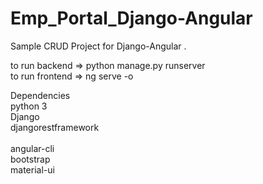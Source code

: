 # Emp_Portal_Django-Angular
Sample CRUD Project for Django-Angular .

to run backend => python manage.py runserver
<br>
to run frontend => ng serve -o
<br>

Dependencies
<br>
python 3 <br>
Django <br>
djangorestframework <br>
<br>
angular-cli<br>
bootstrap <br>
material-ui <br>
